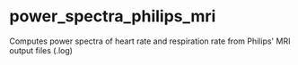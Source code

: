 # power_spectra_philips_mri
Computes power spectra of heart rate and respiration rate from Philips' MRI output files (.log)
